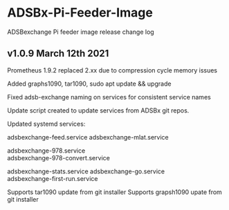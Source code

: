 # ADSBx-Pi-Feeder-Image
ADSBexchange Pi feeder image release change log

## v1.0.9  March 12th 2021

Prometheus 1.9.2 replaced 2.xx due to compression cycle memory issues

Added graphs1090, tar1090, sudo apt update && upgrade

Fixed adsb-exchange naming on services for consistent service names

Update script created to update services from ADSBx git repos.

Updated systemd services:

adsbexchange-feed.service
adsbexchange-mlat.service

adsbexchange-978.service    
adsbexchange-978-convert.service

adsbexchange-stats.service
adsbexchange-go.service                        
adsbexchange-first-run.service  


Supports tar1090 update from git installer
Supports grapsh1090 upate from git installer
